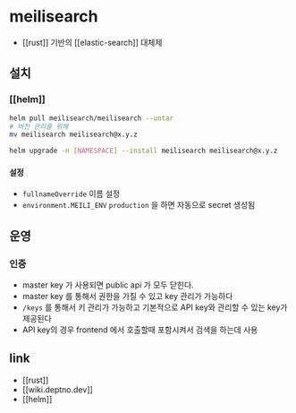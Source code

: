 # meilisearch
- [[rust]] 기반의 [[elastic-search]] 대체제

## 설치
### [[helm]]
```sh 
helm pull meilisearch/meilisearch --untar
# 버전 관리를 위해
mv meilisearch meilisearch@x.y.z

helm upgrade -n [NAMESPACE] --install meilisearch meilisearch@x.y.z
```

#### 설정
- `fullnameOverride` 이름 설정
- `environment.MEILI_ENV` `production` 을 하면 자동으로 secret 생성됨


## 운영

### 인증
- master key 가 사용되면 public api 가 모두 닫힌다.
- master key 를 통해서 권한을 가질 수 있고 key 관리가 가능하다
- `/keys` 를 통해서 키 관리가 가능하고 기본적으로 API key와 관리할 수 있는 key가 제공된다
- API key의 경우 frontend 에서 호출할때 포함시켜서 검색을 하는데 사용


## link
- [[rust]]
- [[wiki.deptno.dev]]
- [[helm]]
